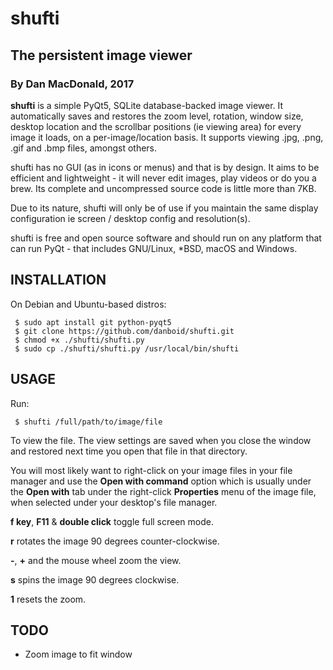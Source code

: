 # shufti

## The persistent image viewer

### By Dan MacDonald, 2017

**shufti** is a simple PyQt5, SQLite database-backed image viewer. It automatically saves and restores the zoom level, rotation, window size, desktop location and the scrollbar positions (ie viewing area) for every image it loads, on a per-image/location basis. It supports viewing .jpg, .png, .gif and .bmp files, amongst others.

shufti has no GUI (as in icons or menus) and that is by design. It aims to be efficient and lightweight - it will never edit images, play videos or do you a brew. Its complete and uncompressed source code is little more than 7KB.

Due to its nature, shufti will only be of use if you maintain the same display configuration ie screen / desktop config and resolution(s).

shufti is free and open source software and should run on any platform that can run PyQt - that includes GNU/Linux, *BSD, macOS and Windows.

## INSTALLATION

On Debian and Ubuntu-based distros:

```
 $ sudo apt install git python-pyqt5
 $ git clone https://github.com/danboid/shufti.git
 $ chmod +x ./shufti/shufti.py
 $ sudo cp ./shufti/shufti.py /usr/local/bin/shufti
```

## USAGE

Run:

```
 $ shufti /full/path/to/image/file
```

To view the file. The view settings are saved when you close the window and restored next time you open that file in that directory.

You will most likely want to right-click on your image files in your file manager and use the **Open with command** option which is usually under the **Open with** tab under the right-click **Properties** menu of the image file, when selected under your desktop's file manager.

**f key**, **F11** & **double click** toggle full screen mode.

**r** rotates the image 90 degrees counter-clockwise.

**-**, **+** and the mouse wheel zoom the view.

**s** spins the image 90 degrees clockwise.

**1** resets the zoom.

## TODO

* Zoom image to fit window
